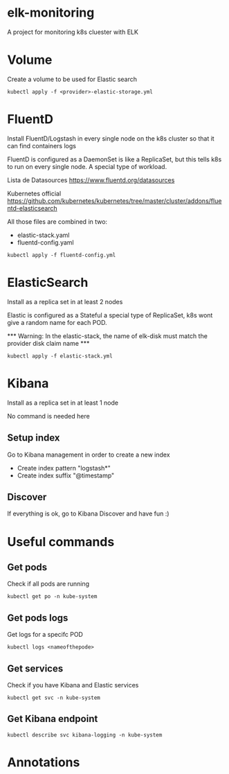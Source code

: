 # elk-monitoring
A project for monitoring k8s cluester with ELK

# Volume
Create a volume to be used for Elastic search

```
kubectl apply -f <provider>-elastic-storage.yml
```

# FluentD 
Install FluentD/Logstash in every single node on the k8s cluster so that it can find containers logs

FluentD is configured as a DaemonSet is like a ReplicaSet, but this tells k8s to run on every single node. A special type of workload.

Lista de Datasources https://www.fluentd.org/datasources

Kubernetes official
https://github.com/kubernetes/kubernetes/tree/master/cluster/addons/fluentd-elasticsearch

All those files are combined in two:
- elastic-stack.yaml
- fluentd-config.yaml

```
kubectl apply -f fluentd-config.yml
```

# ElasticSearch
Install as a replica set in at least 2 nodes

Elastic is configured as a Stateful a special type of ReplicaSet, k8s wont give a random name for each POD.

*** Warning: In the elastic-stack, the name of elk-disk must match the provider disk claim name ***

```
kubectl apply -f elastic-stack.yml
```

# Kibana
Install as a replica set in at least 1 node

No command is needed here

## Setup index
Go to Kibana management in order to create a new index

- Create index pattern "logstash*"
- Create index suffix "@timestamp"

## Discover
If everything is ok, go to Kibana Discover and have fun :)

# Useful commands

## Get pods
Check if all pods are running

```
kubectl get po -n kube-system
```


## Get pods logs
Get logs for a specifc POD

```
kubectl logs <nameofthepode>
```


## Get services
Check if you have Kibana and Elastic services

```
kubectl get svc -n kube-system
```

## Get Kibana endpoint
```
kubectl describe svc kibana-logging -n kube-system
```

# Annotations




